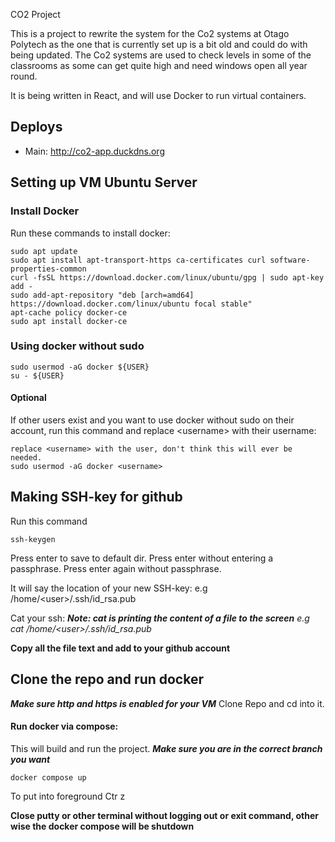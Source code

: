 CO2 Project

This is a project to rewrite the system for the Co2 systems at Otago Polytech as the one that is currently set up is a bit old and could do with being updated.
The Co2 systems are used to check levels in some of the classrooms as some can get quite high and need windows open all year round.

It is being written in React, and will use Docker to run virtual containers. 

## Deploys
- Main: http://co2-app.duckdns.org

## Setting up VM Ubuntu Server
### Install Docker

Run these commands to install docker:
```
sudo apt update
sudo apt install apt-transport-https ca-certificates curl software-properties-common
curl -fsSL https://download.docker.com/linux/ubuntu/gpg | sudo apt-key add -
sudo add-apt-repository "deb [arch=amd64] https://download.docker.com/linux/ubuntu focal stable"
apt-cache policy docker-ce
sudo apt install docker-ce
```

### Using docker without sudo
```
sudo usermod -aG docker ${USER}
su - ${USER}
```

#### Optional
If other users exist and you want to use docker without sudo on their account, run this command and replace \<username\> with their username:
```
replace <username> with the user, don't think this will ever be needed.
sudo usermod -aG docker <username>
```

## Making SSH-key for github
Run this command
```
ssh-keygen
```
Press enter to save to default dir.
Press enter without entering a passphrase.
Press enter again without passphrase.

It will say the location of your new SSH-key:
e.g /home/\<user\>/.ssh/id_rsa.pub

Cat your ssh:
***Note: cat is printing the content of a file to the screen***
*e.g cat /home/\<user\>/.ssh/id_rsa.pub*

**Copy all the file text and add to your github account**

## Clone the repo and run docker
***Make sure http and https is enabled for your VM***
Clone Repo and cd into it.

#### Run docker via compose:
This will build and run the project.
***Make sure you are in the correct branch you want***
```
docker compose up
```
To put into foreground
Ctr z

**Close putty or other terminal without logging out or exit command, other wise the docker compose will be shutdown**
